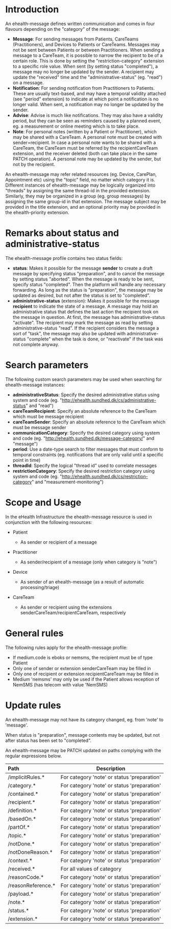 # Introduction

An ehealth-message defines written communication and
comes in four flavours depending on the "category" of the message:

- __Message__: For sending messages from Patients, CareTeams (Practitioners), and Devices to Patients or CareTeams. 
  Messages may not be sent between Patients or between Practitioners. When sending a message to a CareTeam, it is 
  possible to narrow the recipient to be of a certain role. This is done by setting the "restriction-category" 
  extension to a specific role value.
  When sent (by setting status "completed"), a message may no longer be updated by the sender. 
  A recipient may update the "received" time and the "administrative-status" (eg. "read") on a message.
- __Notification__: For sending notification from Practitioners to Patients. These are usually text-based, and may
  have a temporal validity attached (see "period" extension) to indicate at which point a 
  notification is no longer valid. When sent, a notification may no longer be updated by the sender.
- __Advise__: Advise is much like notifications. They may also have a validity period, but they can be seen as 
  reminders caused by a planned event, eg. a measurement or online meeting which is to take place.
- __Note__: For personal notes (written by a Patient or Practitioner), which may be shared with a CareTeam. A personal
  note must be created with sender=recipient. In case a personal note wants to be shared with a CareTeam, the CareTeam
  must be referred by the recipientCareTeam extension, and the receiver deleted (both can take place in the same
  PATCH operation). A personal note may be updated by the sender, but not by the recipient.

An ehealth-message may refer related resources (eg. Device, CarePlan, Appointment etc) using the "topic" field, no 
matter which category it is. Different instances of ehealth-message may be logically organized into "threads" by
assigning the same thread-id in the provided extension. Similarly, they may be organized in a group (eg. group messages)
by assigning the same group-id in that extension. The message subject may be provided in the title extension, and
an optional priority may be provided in the ehealth-priority extension.

# Remarks about status and administrative-status

The ehealth-message profile contains two status fields:

- __status__: Makes it possible for the message __sender__ to create a draft message by specifying status "preparation", 
              and to cancel the message by setting status "aborted". When the message is ready to be sent, specify status 
              "completed". Then the platform will handle any necessary forwarding. As long as the status is "preparation",
              the message may be updated as desired, but not after the status is set to "completed".
- __administrative-status__ (extension): Makes it possible for the message __recipient__ to indicate the state of a message. 
              A message may hold an administrative status that defines the last action the recipient took on the message
              in question. At first, the message has administrative-status "activate". The recipient may mark the message as
              read by setting administrative-status "read". If the recipient considers the message a sort of "task", the
              message may also be updated with administrative-status "complete" when the task is done, or "reactivate" if
              the task was not complete anyway.

# Search parameters

The following custom search parameters may be used when searching for ehealth-message instances:
- __administrativeStatus__: Specify the desired administrative status using system and code (eg. "http://ehealth.sundhed.dk/cs/administrative-status" and "read")
- __careTeamRecipient__: Specify an absolute reference to the CareTeam which must be message recipient
- __careTeamSender__: Specify an absolute reference to the CareTeam which must be message sender
- __communicationCategory__: Specify the desired category using system and code (eg. "http://ehealth.sundhed.dk/message-category/" and "message")
- __period__: Use a date-type search to filter messages that must conform to temporal constraints (eg. notifications that are only valid until a specific point in time)
- __threadId__: Specify the logical "thread id" used to correlate messages
- __restrictionCategory__: Specify the desired restriction category using system and code (eg. "http://ehealth.sundhed.dk/cs/restriction-category" and "measurement-monitoring")

# Scope and Usage
In the eHealth Infrastructure the ehealth-message resource is used in conjunction with the following resources:

- Patient
  - As sender or recipient of a message

- Practitioner
  - As sender/recipient of a message (only when category is "note")

- Device
  - As sender of an ehealth-message (as a result of automatic processing/triage)
  
- CareTeam
  - As sender or recipient using the extensions senderCareTeam/recipientCareTeam, respectively
  
# General rules

The following rules apply for the ehealth-message profile:

* If medium.code is eboks or nemsms, the recipient must be of type Patient
* Only one of sender or extension senderCareTeam may be filled in
* Only one of recipient or extension recipientCareTeam may be filled in
* Medium 'nemsms' may only be used if the Patient allows reception of NemSMS (has telecom with value 'NemSMS)

# Update rules

An ehealth-message may not have its category changed, eg. from 'note' to 'message'.

When status is "preparation", message contents may be updated, but not after status has been set to "completed".

An ehealth-message may be PATCH updated on paths complying with the regular expressions below.

__Path__ | __Description__ 
:--- | ---
/implicitRules.* | For category 'note' or status 'preparation'
/category.* | For category 'note' or status 'preparation'
/contained.* | For category 'note' or status 'preparation'
/recipient.* | For category 'note' or status 'preparation'
/definition.* | For category 'note' or status 'preparation'
/basedOn.* | For category 'note' or status 'preparation'
/partOf.* | For category 'note' or status 'preparation'
/topic.* | For category 'note' or status 'preparation'
/notDone.* | For category 'note' or status 'preparation'
/notDoneReason.* | For category 'note' or status 'preparation'
/context.* | For category 'note' or status 'preparation'
/received.* | For all values of category
/reasonCode.* | For category 'note' or status 'preparation'
/reasonReference.* | For category 'note' or status 'preparation'
/payload.* | For category 'note' or status 'preparation'
/note.* | For category 'note' or status 'preparation'
/status.* | For category 'note' or status 'preparation'
/extension.* | For category 'note' or status 'preparation'
